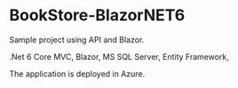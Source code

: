 # BookStore-BlazorNET6
Sample project using API and Blazor.

.Net 6 Core MVC, Blazor, MS SQL Server, Entity Framework, 

The application is deployed in Azure.
